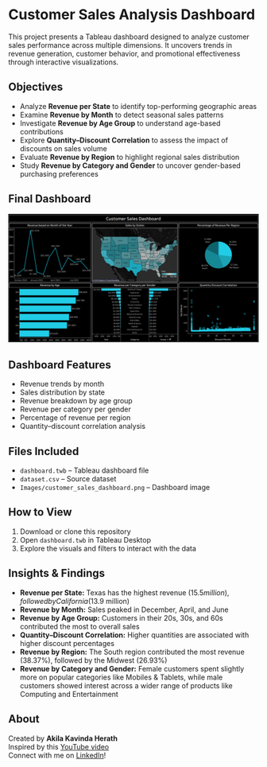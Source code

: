 # Customer Sales Analysis Dashboard

This project presents a Tableau dashboard designed to analyze customer sales performance across multiple dimensions. It uncovers trends in revenue generation, customer behavior, and promotional effectiveness through interactive visualizations.

## Objectives

- Analyze **Revenue per State** to identify top-performing geographic areas  
- Examine **Revenue by Month** to detect seasonal sales patterns  
- Investigate **Revenue by Age Group** to understand age-based contributions  
- Explore **Quantity–Discount Correlation** to assess the impact of discounts on sales volume  
- Evaluate **Revenue by Region** to highlight regional sales distribution  
- Study **Revenue by Category and Gender** to uncover gender-based purchasing preferences

## Final Dashboard

![Customer Sales Dashboard](https://github.com/AkillerKavinda/Customer-Sales-Analysis-Dashboard-Using-Tableau/blob/main/Images/customer_sales_dashboard.png?raw=true)

## Dashboard Features

- Revenue trends by month  
- Sales distribution by state  
- Revenue breakdown by age group  
- Revenue per category per gender  
- Percentage of revenue per region  
- Quantity–discount correlation analysis

## Files Included

- `dashboard.twb` – Tableau dashboard file  
- `dataset.csv` – Source dataset  
- `Images/customer_sales_dashboard.png` – Dashboard image

## How to View

1. Download or clone this repository  
2. Open `dashboard.twb` in Tableau Desktop  
3. Explore the visuals and filters to interact with the data

## Insights & Findings

- **Revenue per State:** Texas has the highest revenue ($15.5 million), followed by California ($13.9 million)  
- **Revenue by Month:** Sales peaked in December, April, and June  
- **Revenue by Age Group:** Customers in their 20s, 30s, and 60s contributed the most to overall sales  
- **Quantity–Discount Correlation:** Higher quantities are associated with higher discount percentages  
- **Revenue by Region:** The South region contributed the most revenue (38.37%), followed by the Midwest (26.93%)  
- **Revenue by Category and Gender:** Female customers spent slightly more on popular categories like Mobiles & Tablets, while male customers showed interest across a wider range of products like Computing and Entertainment

## About

Created by **Akila Kavinda Herath**  
Inspired by this [YouTube video](https://www.youtube.com/watch?v=_qReGTOrKTk)  
Connect with me on [LinkedIn](https://www.linkedin.com/in/akila-kavinda-herath)!
